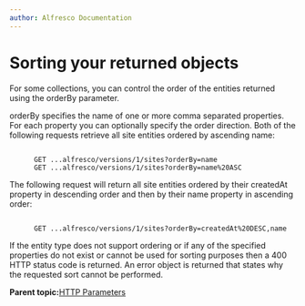 ```yaml
---
author: Alfresco Documentation
---
```


# Sorting your returned objects

For some collections, you can control the order of the entities returned using the orderBy parameter.

orderBy specifies the name of one or more comma separated properties. For each property you can optionally specify the order direction. Both of the following requests retrieve all site entities ordered by ascending name:

```

      GET ...alfresco/versions/1/sites?orderBy=name
      GET ...alfresco/versions/1/sites?orderBy=name%20ASC
```

The following request will return all site entities ordered by their createdAt property in descending order and then by their name property in ascending order:

```

      GET ...alfresco/versions/1/sites?orderBy=createdAt%20DESC,name
```

If the entity type does not support ordering or if any of the specified properties do not exist or cannot be used for sorting purposes then a 400 HTTP status code is returned. An error object is returned that states why the requested sort cannot be performed.

**Parent topic:**[HTTP Parameters](../../../pra/1/concepts/pra-parameters.md)

